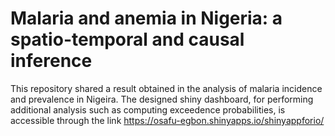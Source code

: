 # Malaria and anemia in Nigeria: a spatio-temporal and causal inference
This repository shared a result obtained in the analysis of malaria incidence and prevalence in Nigeira.
The designed shiny dashboard, for performing additional analysis such as computing exceedence probabilities, is accessible through the link https://osafu-egbon.shinyapps.io/shinyappforio/
